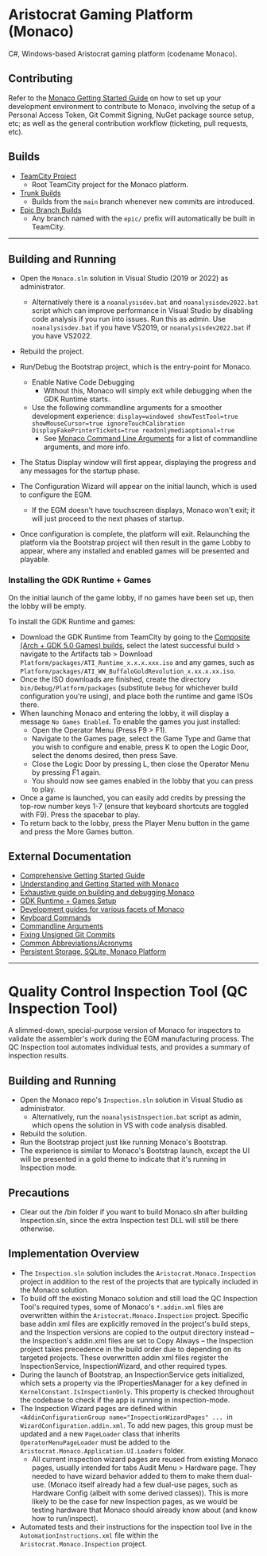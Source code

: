 # Aristocrat Gaming Platform (Monaco)
C#, Windows-based Aristocrat gaming platform (codename Monaco).

## Contributing
Refer to the [Monaco Getting Started Guide](https://confy.aristocrat.com/display/GTech/Monaco+%7C+Getting+Started) on how to set up your development environment to contribute to Monaco, involving the setup of a Personal Access Token, Git Commit Signing, NuGet package source setup, etc; as well as the general contribution workflow (ticketing, pull requests, etc).

## Builds
- [TeamCity Project](http://usan-abuild-01.dev.local/project/Monaco)
    - Root TeamCity project for the Monaco platform.
- [Trunk Builds](http://usan-abuild-01.dev.local/buildConfiguration/Monaco_PlatformDailyBuildTrunkGit)
    - Builds from the `main` branch whenever new commits are introduced.
- [Epic Branch Builds](http://usan-abuild-01.dev.local/buildConfiguration/Monaco_Arch_PlatformFeatureBuildTrunkVs2019Git?branch=&mode=builds#all-projects)
    - Any branch named with the `epic/` prefix will automatically be built in TeamCity.

---

## Building and Running
- Open the `Monaco.sln` solution in Visual Studio (2019 or 2022) as administrator.
    - Alternatively there is a `noanalysisdev.bat` and `noanalysisdev2022.bat` script which can improve performance in Visual Studio by disabling code analysis if you run into issues. Run this as admin. Use `noanalysisdev.bat` if you have VS2019, or `noanalysisdev2022.bat` if you have VS2022.
- Rebuild the project.
- Run/Debug the Bootstrap project, which is the entry-point for Monaco.
    - Enable Native Code Debugging
        - Without this, Monaco will simply exit while debugging when the GDK Runtime starts.
    - Use the following commandline arguments for a smoother development experience: 
    `display=windowed showTestTool=true showMouseCursor=true ignoreTouchCalibration DisplayFakePrinterTickets=true readonlymediaoptional=true`
        - See [Monaco Command Line Arguments](https://confy.aristocrat.com/display/MON/Monaco+Command+Line+Arguments) for a list of commandline arguments, and more info.
    
- The Status Display window will first appear, displaying the progress and any messages for the startup phase.
- The Configuration Wizard will appear on the initial launch, which is used to configure the EGM.
    - If the EGM doesn't have touchscreen displays, Monaco won't exit; it will just proceed to the next phases of startup.
- Once configuration is complete, the platform will exit. Relaunching the platform via the Bootstrap project will then 
result in the game Lobby to appear, where any installed and enabled games will be presented and playable.

### Installing the GDK Runtime + Games
On the initial launch of the game lobby, if no games have been set up, then the lobby will be empty. 

To install the GDK Runtime and games:
- Download the GDK Runtime from TeamCity by going to the [Composite (Arch + GDK 5.0 Games) builds](http://usan-abuild-01.dev.local/buildConfiguration/Monaco_Arch_CompositeGdk50), select the latest successful build > navigate to the Artifacts tab > Download `Platform/packages/ATI_Runtime_x.x.x.xxx.iso` and any games, such as `Platform/packages/ATI_WW_BuffaloGoldRevolution_x.xx.x.xx.iso`.
- Once the ISO downloads are finished, create the directory `bin/Debug/Platform/packages` (substitute `Debug` for whichever build configuration you're using), and place both the runtime and game ISOs there.
- When launching Monaco and entering the lobby, it will display a message `No Games Enabled`. To enable the games you just installed:
    - Open the Operator Menu (Press F9 > F1).
    - Navigate to the Games page, select the Game Type and Game that you wish to configure and enable, press K to open the Logic Door, select the denoms desired, then press Save.
    - Close the Logic Door by pressing L, then close the Operator Menu by pressing F1 again. 
    - You should now see games enabled in the lobby that you can press to play.
- Once a game is launched, you can easily add credits by pressing the top-row number keys 1-7 (ensure that keyboard shortcuts are toggled with F9). Press the spacebar to play.
- To return back to the lobby, press the Player Menu button in the game and press the More Games button.

## External Documentation
 - [Comprehensive Getting Started Guide](https://confy.aristocrat.com/display/GTech/Monaco+%7C+Getting+Started)
 - [Understanding and Getting Started with Monaco](https://confy.aristocrat.com/display/GTech/Understanding+and+Getting+Started+With+Monaco)
 - [Exhaustive guide on building and debugging Monaco](https://confy.aristocrat.com/display/MON/Building+and+Debugging+Monaco)
 - [GDK Runtime + Games Setup](https://confy.aristocrat.com/display/GTech/Level+2+-+Steps+for+Building+and+Running+the+Monaco+Platform#Level2StepsforBuildingandRunningtheMonacoPlatform-DownloadRuntimeandGame(s))
 - [Development guides for various facets of Monaco](https://confy.aristocrat.com/display/MON/Development)
 - [Keyboard Commands](https://confy.aristocrat.com/display/MON/Keyboard+Commands)
 - [Commandline Arguments](https://confy.aristocrat.com/display/MON/Monaco+Command+Line+Arguments)
 - [Fixing Unsigned Git Commits](https://confy.aristocrat.com/display/GTech/Monaco+%7C+Fixing+Unsigned+Git+Commits)
 - [Common Abbreviations/Acronyms](https://confy.aristocrat.com/pages/viewpage.action?spaceKey=STUD&title=Abbreviations)
 - [Persistent Storage, SQLite, Monaco Platform](https://confy.aristocrat.com/display/GT/Video+Lottery+Terminal#VideoLotteryTerminal-PersistentStorage,SQLite,MonacoPlatform)

---

# Quality Control Inspection Tool (QC Inspection Tool)
A slimmed-down, special-purpose version of Monaco for inspectors to validate the assembler's work during the EGM manufacturing process. The QC Inspection tool automates individual tests, and provides a summary of inspection results.

## Building and Running
- Open the Monaco repo's `Inspection.sln` solution in Visual Studio as administrator.
    - Alternatively, run the `noanalysisInspection.bat` script as admin, which opens the solution in VS with code analysis disabled.
- Rebuild the solution.
- Run the Bootstrap project just like running Monaco's Bootstrap.
- The experience is similar to Monaco's Bootstrap launch, except the UI will be presented in a gold theme to indicate that it's running in Inspection mode.

## Precautions
- Clear out the /bin folder if you want to build Monaco.sln after building Inspection.sln, since the extra Inspection test DLL will still be there otherwise.

## Implementation Overview
- The `Inspection.sln` solution includes the `Aristocrat.Monaco.Inspection` project in addition to the rest of the projects that are typically included in the Monaco solution. 
- To build off the existing Monaco solution and still load the QC Inspection Tool's required types, some of Monaco's `*.addin.xml` files are overwritten within the
 `Aristocrat.Monaco.Inspection` project. Specific base addin xml files are explicitly removed in the project's build steps, and the Inspection versions are copied to 
 the output directory instead – the Inspection's addin.xml files are set to Copy Always – the Inspection project takes precedence in the build order due to depending 
 on its targeted projects. These overwritten addin xml files register the InspectionService, InspectionWizard, and other required types.
- During the launch of Bootstrap, an InspectionService gets initialized, which sets a property via the IPropertiesManager for a key defined in `KernelConstant.IsInspectionOnly`. This property is checked throughout the codebase to check if the app is running in inspection-mode.
- The Inspection Wizard pages are defined within `<AddinConfigurationGroup name="InspectionWizardPages" ...`  in `WizardConfiguration.addin.xml`. To add new pages, this group must be updated and a new `PageLoader` class that inherits `OperatorMenuPageLoader` must be added to the `Aristocrat.Monaco.Application.UI.Loaders` folder.
    - All current inspection wizard pages are reused from existing Monaco pages, usually intended for tabs Audit Menu > Hardware page. They needed to have wizard behavior added to them to make them dual-use. (Monaco itself already had a few dual-use pages, such as Hardware Config (albeit with some derived classes)). This is more likely to be the case for new Inspection pages, as we would be testing hardware that Monaco should already know about (and know how to run/inspect).
- Automated tests and their instructions for the inspection tool live in the `AutomationInstructions.xml` file within the `Aristocrat.Monaco.Inspection` project.